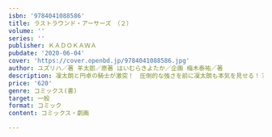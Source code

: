 ```yaml
---
isbn: '9784041088586'
title: ラストラウンド・アーサーズ　（２）
volume: ''
series: ''
publisher: ＫＡＤＯＫＡＷＡ
pubdate: '2020-06-04'
cover: 'https://cover.openbd.jp/9784041088586.jpg'
author: ユズリハ／著 羊太郎／原著 はいむらきよたか／企画 梅木泰祐／著
description: 凜太朗と円卓の騎士が激突！　圧倒的な強さを前に凜太朗も本気を見せる！？
price: '620'
genre: コミックス(書)
target: 一般
format: コミック
content: コミックス・劇画

---
```

